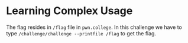 # Learning Complex Usage

The flag resides in `/flag` file in `pwn.college`.
In this challenge we have to type `/challenge/challenge --printfile /flag` to get the flag.
